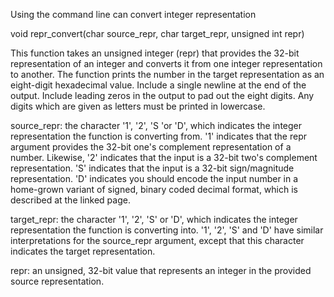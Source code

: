 Using the command line can convert integer representation

void repr_convert(char source_repr, char target_repr, 
                  unsigned int repr)

This function takes an unsigned integer (repr) that provides the 32-bit representation of an integer and converts it from one integer representation to another. The function prints the number in the target representation as an eight-digit hexadecimal value. Include a single newline at the end of the output. Include leading zeros in the output to pad out the eight digits. Any digits which are given as letters must be printed in lowercase.

source_repr: the character '1', '2', 'S 'or 'D', which indicates the integer representation the function is converting from. '1' indicates that the repr argument provides the 32-bit one's complement representation of a number. Likewise, '2' indicates that the input is a 32-bit two's complement representation. 'S' indicates that the input is a 32-bit sign/magnitude representation. 'D' indicates you should encode the input number in a home-grown variant of signed, binary coded decimal format, which is described at the linked page.

target_repr: the character '1', '2', 'S' or 'D', which indicates the integer representation the function is converting into. '1', '2', 'S' and 'D' have similar interpretations for the source_repr argument, except that this character indicates the target representation. 

repr: an unsigned, 32-bit value that represents an integer in the provided source representation.

